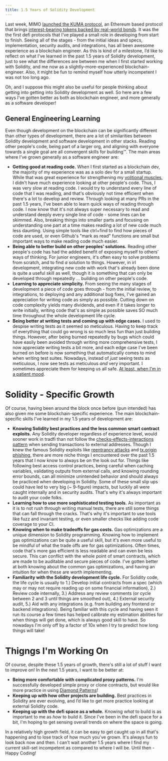 ```yaml
---
title: 1.5 Years of Solidity Development
---
```


Last week, MIMO [launched the KUMA protocol](https://twitter.com/kumaprotocol/status/1672213286706659328?s=46&t=1W2YCOQESzYzwC4AJABrlw), an Ethereum based protocol that brings [interest-bearing tokens backed by real-world bonds](https://medium.com/mimolabs/kuma-protocol-by-mimo-nfts-and-interest-bearing-tokens-backed-by-bonds-c3fd270078a8). It was the the first defi protocols that I've played a small role in developing from start to finish. Seeing all of the stages - from the initial ideas and specs, implementation, security audits, and integrations, has all been awesome experience as a blockchain engineer. As this is kind of a milestone, I’d like to reflect on what I've learned in the past 1.5 years of Solidity development, just to see what the differences are between me when I first started working with Solidity, and me now as a slightly-more-experienced blockchain-engineer. Also, it might be fun to remind myself how utterly incompetent I was not too long ago.

Oh, and I suppose this might also be useful for people thinking about getting into getting into Solidity development as well. So here are a few ways I've gotten better as both as blockchain engineer, and more generally as a software developer!

## General Engineering Learning

Even though development on the blockchain can be significantly different than other types of development, there are a lot of similarities between Solidity development and software development in other stacks. Reading other people's code, being part of a larger org, and aligning with everyone towards a single goal are all convergent skills for building™️. The main areas where I've grown generally as a software engineer are:

- **Getting good at reading code.** When I first started as a blockchain dev, the majority of my experience was as a solo dev for a small startup. While that was great experience for strengthening my [volitional muscles](https://twitter.com/recursecenter/status/1489700523573977091), I didn't have much experience looking at other people's code. Thus, I was very slow at reading code. I would try to understand every line of code that I was reading, and that's obviously not time efficient when there's a lot to develop and review. Through looking at many PRs in the past 1.5 years, I've been able to learn quick ways of reading through code. I now know that it's not always super necessary to read and understand deeply every single line of code - some lines can be skimmed. Also, breaking things into smaller parts and focusing on understanding one part at a time makes reading a lot of new code much less daunting. Using simple tools like ctrl+find to find how pieces of code are used, or even Github's "mark as read" functions are small but important ways to make reading code much easier.
- **Being able to better build on other peoples' solutions.** Reading other people's code has had the added benefit of exposing myself to others' ways of thinking. For junior engineers, it's often easy to solve problems from scratch, and to find _a_ solution to things. However, in irl development, integrating new code with work that's already been done is quite a useful skill as well, though it is something that can only be developed through repeatedly ... building on other people's code.
- **Learning to appreciate simplicity.** From seeing the many stages of development a piece of code goes through - from the initial review, to integrations, to deploying and any additional bug fixes, I've gained an appreciation for writing code as simply as possible. Cutting down on code complexity yields many dividends, and even if it takes longer to write initially, writing code that's as simple as possible saves SO much time throughout the whole development life cycle.
- **Being better at writing tests and coming up with edge cases.** I used to despise writing tests as it seemed so meticulous. Having to keep track of everything that could go wrong is so much less fun than just building things. However, after being burned repeatedly by bugs which could have easily been avoided through writing more comprehensive tests, I now appreciate writing tests a bit more, and each edge case I've been burned on before is now something that automatically comes to mind when writing test suites. Nowadays, instead of _just_ seeing tests as meticulous, I now see tests as meticulous _and_ very important. I sometimes appreciate them for keeping us all safe. [At least, when I'm in a patient mood](https://imgflip.com/i/7s4qmt).

# Solidity - Specific Growth

Of course, having been around the block once before (pun intended) has also given me some blockchain-specific experience. The main blockchain-specific skills I've learned in my 1.5 years of development are:

- **Knowing Solidity best practices and the less common smart contract exploits.** Any Solidity developer regardless of experience level, would sooner work in tradfi than not follow the [checks-effects-interactions pattern](https://docs.Soliditylang.org/en/v0.6.11/security-considerations.html) when sending transactions to external addresses. Though I knew the famous Solidity exploits like [reentrancy attacks](https://www.alchemy.com/overviews/reentrancy-attack-solidity#:~:text=A%20reentrancy%20attack%20in%20Solidity%20repeatedly%20withdraws%20funds%20from%20a,find%20an%20exploitable%20smart%20contract.) and [tx.origin phishing](https://hackernoon.com/hacking-solidity-contracts-using-txorigin-for-authorization-are-vulnerable-to-phishing), there are more niche things I encountered over the past 1.5 years that I now know to always be on the look out for. Things like following best access control practices, being careful when caching variables, validating outputs from external calls, and knowing rounding error bounds, can all minimize unintended behavior and should always be practiced when developing in Solidity. Some of these small slip ups could have led to very big (~ 9-figure) impacts, but luckily all were caught internally and in security audits. That's why it's always important to audit your code folks.
- **Learning how to use more sophisticated testing tools.** As important as it is to not rush through writing manual tests, there are still some things that can fall through the cracks. That's why it's important to use tools like fuzz and invariant testing, or even smaller checks like adding code coverage to your CI.
- **Knowing when to make tradeoffs for gas costs.** Gas optimizations are a unique dimension to Solidity programming. Knowing how to implement gas optimizations can be quite a useful skill, but it's even more useful to be mindful of what the trade offs are for gas optimizations. Often times, code that's more gas efficient is less readable and can even be less secure. This can conflict with the whole point of smart contracts, which are made to be auditable and secure pieces of code. I've gotten better at both knowing about the common gas optimizations, and having an intuition for when these are worth implementing.
- **Familiarity with the Solidity development life cycle.** For Solidity code, the life cycle is usually to 1.) Develop initial contracts from a spec (which may or may not require reading up on some financial information), 2.) Review code internally, 3.) Address any review comments (or cycle between 2 and 3 until things are smoothed out), 4.) External security audit, 5.) Aid with any integrations (e.g. from building any frontend or backend integrations). Being familiar with this cycle and having seen it run its course a few times has helped calibrate my estimation abilities for when things will get done, which is always good skill to have. So nowadays I'm only off by a factor of 10x when I try to predict how long things will take!

# Thigngs I'm Working On

Of course, despite these 1.5 years of growth, there's still a lot of stuff I want to improve on! In the next 1.5 years, I want to be better at:

- **Being more comfortable with complicated proxy patterns.** I'm successfully developed simple proxy or clone contracts, but would like more practice in using [Diamond Patterns](https://eips.ethereum.org/EIPS/eip-2535)!
- **Keeping up with how other projects are building.** Best practices in Solidity are ever evolving, and I’d like to get more practice looking at external Solidity code.
- **Keeping up with the defi space as a whole.** Knowing _what_ to build is as important to me as _how_ to build it. Since I've been in the defi space for a bit, I'm hoping to get sensing overall trends on where the space is going.

In a relatively high growth field, it can be easy to get caught up in all that's happening and to lose track of how much you've grown. It's always fun to look back now and then. I can't wait another 1.5 years where I find my current skill-set incompetent as compared to where I will be. Until then - Happy Coding!
